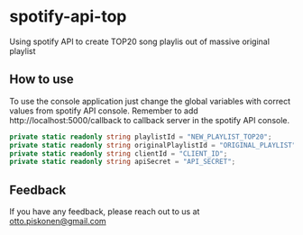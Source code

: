 # spotify-api-top

Using spotify API to create TOP20 song playlis out of massive original playlist

## How to use

To use the console application just change the global variables with correct values from spotify API console. Remember to add http://localhost:5000/callback to callback server in the spotify API console.

```cs
private static readonly string playlistId = "NEW_PLAYLIST_TOP20";
private static readonly string originalPlaylistId = "ORIGINAL_PLAYLIST";
private static readonly string clientId = "CLIENT_ID";
private static readonly string apiSecret = "API_SECRET";
```


## Feedback

If you have any feedback, please reach out to us at otto.piskonen@gmail.com
